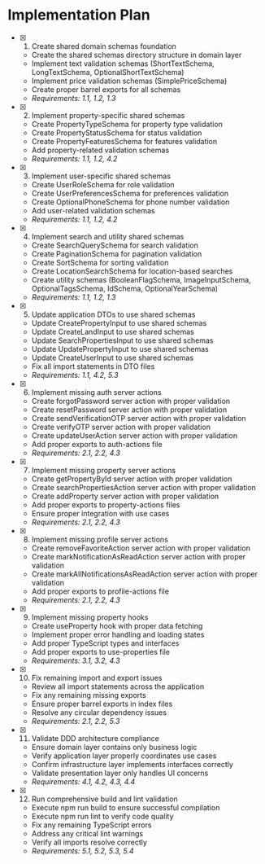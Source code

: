 # Implementation Plan

- [x] 1. Create shared domain schemas foundation

  - Create the shared schemas directory structure in domain layer
  - Implement text validation schemas (ShortTextSchema, LongTextSchema, OptionalShortTextSchema)
  - Implement price validation schemas (SimplePriceSchema)
  - Create proper barrel exports for all schemas
  - _Requirements: 1.1, 1.2, 1.3_

- [x] 2. Implement property-specific shared schemas

  - Create PropertyTypeSchema for property type validation
  - Create PropertyStatusSchema for status validation
  - Create PropertyFeaturesSchema for features validation
  - Add property-related validation schemas
  - _Requirements: 1.1, 1.2, 4.2_

- [x] 3. Implement user-specific shared schemas

  - Create UserRoleSchema for role validation
  - Create UserPreferencesSchema for preferences validation
  - Create OptionalPhoneSchema for phone number validation
  - Add user-related validation schemas
  - _Requirements: 1.1, 1.2, 4.2_

- [x] 4. Implement search and utility shared schemas

  - Create SearchQuerySchema for search validation
  - Create PaginationSchema for pagination validation
  - Create SortSchema for sorting validation
  - Create LocationSearchSchema for location-based searches
  - Create utility schemas (BooleanFlagSchema, ImageInputSchema, OptionalTagsSchema, IdSchema, OptionalYearSchema)
  - _Requirements: 1.1, 1.2, 1.3_

- [x] 5. Update application DTOs to use shared schemas

  - Update CreatePropertyInput to use shared schemas
  - Update CreateLandInput to use shared schemas
  - Update SearchPropertiesInput to use shared schemas
  - Update UpdatePropertyInput to use shared schemas
  - Update CreateUserInput to use shared schemas
  - Fix all import statements in DTO files
  - _Requirements: 1.1, 4.2, 5.3_

- [x] 6. Implement missing auth server actions

  - Create forgotPassword server action with proper validation
  - Create resetPassword server action with proper validation
  - Create sendVerificationOTP server action with proper validation
  - Create verifyOTP server action with proper validation
  - Create updateUserAction server action with proper validation
  - Add proper exports to auth-actions file
  - _Requirements: 2.1, 2.2, 4.3_

- [x] 7. Implement missing property server actions

  - Create getPropertyById server action with proper validation
  - Create searchPropertiesAction server action with proper validation
  - Create addProperty server action with proper validation
  - Add proper exports to property-actions files
  - Ensure proper integration with use cases
  - _Requirements: 2.1, 2.2, 4.3_

- [x] 8. Implement missing profile server actions

  - Create removeFavoriteAction server action with proper validation
  - Create markNotificationAsReadAction server action with proper validation
  - Create markAllNotificationsAsReadAction server action with proper validation
  - Add proper exports to profile-actions file
  - _Requirements: 2.1, 2.2, 4.3_

- [x] 9. Implement missing property hooks

  - Create useProperty hook with proper data fetching
  - Implement proper error handling and loading states
  - Add proper TypeScript types and interfaces
  - Add proper exports to use-properties file
  - _Requirements: 3.1, 3.2, 4.3_

- [x] 10. Fix remaining import and export issues

  - Review all import statements across the application
  - Fix any remaining missing exports
  - Ensure proper barrel exports in index files
  - Resolve any circular dependency issues
  - _Requirements: 2.1, 2.2, 5.3_

- [x] 11. Validate DDD architecture compliance

  - Ensure domain layer contains only business logic
  - Verify application layer properly coordinates use cases
  - Confirm infrastructure layer implements interfaces correctly
  - Validate presentation layer only handles UI concerns
  - _Requirements: 4.1, 4.2, 4.3, 4.4_

- [x] 12. Run comprehensive build and lint validation
  - Execute npm run build to ensure successful compilation
  - Execute npm run lint to verify code quality
  - Fix any remaining TypeScript errors
  - Address any critical lint warnings
  - Verify all imports resolve correctly
  - _Requirements: 5.1, 5.2, 5.3, 5.4_
